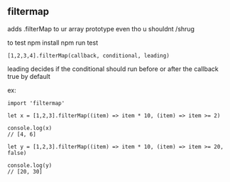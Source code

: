 ## filtermap

adds .filterMap  to ur array prototype even tho u shouldnt /shrug


to test
npm install
npm run test

`[1,2,3,4].filterMap(callback, conditional, leading)`

leading decides if the conditional should run before or after the callback
true by default

ex: 

```
import 'filtermap'

let x = [1,2,3].filterMap((item) => item * 10, (item) => item >= 2)

console.log(x)
// [4, 6]

let y = [1,2,3].filterMap((item) => item * 10, (item) => item >= 20, false)

console.log(y)
// [20, 30]


```
